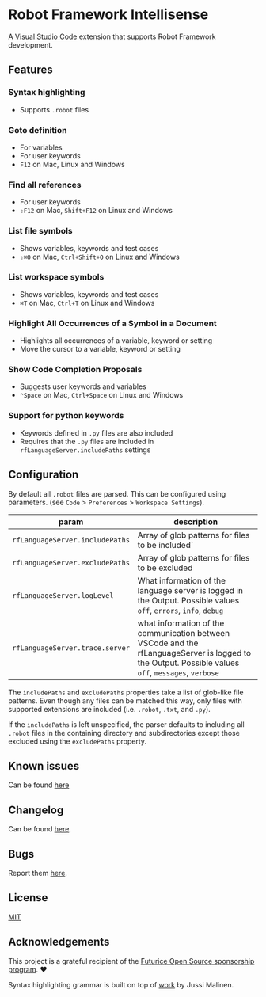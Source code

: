 # Robot Framework Intellisense

A [Visual Studio Code](https://code.visualstudio.com/) extension that supports Robot Framework development.

## Features

### Syntax highlighting
* Supports `.robot` files

### Goto definition
* For variables
* For user keywords
* `F12` on Mac, Linux and Windows

### Find all references
* For user keywords
* `⇧F12` on Mac, `Shift+F12` on Linux and Windows

### List file symbols
* Shows variables, keywords and test cases
* `⇧⌘O` on Mac, `Ctrl+Shift+O` on Linux and Windows

### List workspace symbols
* Shows variables, keywords and test cases
* `⌘T` on Mac, `Ctrl+T` on Linux and Windows

### Highlight All Occurrences of a Symbol in a Document
* Highlights all occurrences of a variable, keyword or setting
* Move the cursor to a variable, keyword or setting

### Show Code Completion Proposals
* Suggests user keywords and variables
* `⌃Space` on Mac, `Ctrl+Space` on Linux and Windows

### Support for python keywords
* Keywords defined in `.py` files are also included
* Requires that the `.py` files are included in `rfLanguageServer.includePaths` settings

## Configuration

By default all `.robot` files are parsed. This can be configured using parameters. (see `Code` > `Preferences` > `Workspace Settings`).

|param                            | description              |
|---------------------------------|--------------------------|
| `rfLanguageServer.includePaths` | Array of glob patterns for files to be included`|
| `rfLanguageServer.excludePaths` | Array of glob patterns for files to be excluded|
| `rfLanguageServer.logLevel` | What information of the language server is logged in the Output. Possible values `off`, `errors`, `info`, `debug`|
| `rfLanguageServer.trace.server` | what information of the communication between VSCode and the rfLanguageServer is logged to the Output. Possible values `off`, `messages`, `verbose`|

The `includePaths` and `excludePaths` properties take a list of glob-like file patterns. Even though any files can be matched this way, only files with supported extensions are included (i.e. `.robot`, `.txt`, and `.py`).

If the `includePaths` is left unspecified, the parser defaults to including all `.robot` files in the containing directory and subdirectories except those excluded using the `excludePaths` property.

## Known issues

Can be found [here](https://github.com/tomi/vscode-rf-language-server/blob/master/client/KNOWNISSUES.md)

## Changelog

Can be found [here](https://github.com/tomi/vscode-rf-language-server/blob/master/client/CHANGELOG.md).

## Bugs

Report them [here](https://github.com/tomi/vscode-rf-language-server/issues).


## License

[MIT](https://github.com/tomi/vscode-rf-language-server/blob/master/LICENSE)


## Acknowledgements

This project is a grateful recipient of the [Futurice Open Source sponsorship program](https://spiceprogram.org). ♥

Syntax highlighting grammar is built on top of [work](https://bitbucket.org/jussimalinen/robot.tmbundle/wiki/Home) by Jussi Malinen.
